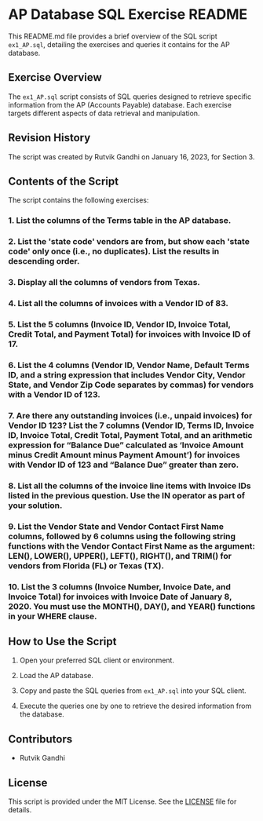 # AP Database SQL Exercise README

This README.md file provides a brief overview of the SQL script `ex1_AP.sql`, detailing the exercises and queries it contains for the AP database.

## Exercise Overview

The `ex1_AP.sql` script consists of SQL queries designed to retrieve specific information from the AP (Accounts Payable) database. Each exercise targets different aspects of data retrieval and manipulation.

## Revision History

The script was created by Rutvik Gandhi on January 16, 2023, for Section 3.

## Contents of the Script

The script contains the following exercises:

### 1. List the columns of the Terms table in the AP database.

### 2. List the 'state code' vendors are from, but show each 'state code' only once (i.e., no duplicates). List the results in descending order.

### 3. Display all the columns of vendors from Texas.

### 4. List all the columns of invoices with a Vendor ID of 83.

### 5. List the 5 columns (Invoice ID, Vendor ID, Invoice Total, Credit Total, and Payment Total) for invoices with Invoice ID of 17.

### 6. List the 4 columns (Vendor ID, Vendor Name, Default Terms ID, and a string expression that includes Vendor City, Vendor State, and Vendor Zip Code separates by commas) for vendors with a Vendor ID of 123.

### 7. Are there any outstanding invoices (i.e., unpaid invoices) for Vendor ID 123? List the 7 columns (Vendor ID, Terms ID, Invoice ID, Invoice Total, Credit Total, Payment Total, and an arithmetic expression for “Balance Due” calculated as ‘Invoice Amount minus Credit Amount minus Payment Amount’) for invoices with Vendor ID of 123 and “Balance Due” greater than zero.

### 8. List all the columns of the invoice line items with Invoice IDs listed in the previous question. Use the IN operator as part of your solution.

### 9. List the Vendor State and Vendor Contact First Name columns, followed by 6 columns using the following string functions with the Vendor Contact First Name as the argument: LEN(), LOWER(), UPPER(), LEFT(), RIGHT(), and TRIM() for vendors from Florida (FL) or Texas (TX).

### 10. List the 3 columns (Invoice Number, Invoice Date, and Invoice Total) for invoices with Invoice Date of January 8, 2020. You must use the MONTH(), DAY(), and YEAR() functions in your WHERE clause.

## How to Use the Script

1. Open your preferred SQL client or environment.

2. Load the AP database.

3. Copy and paste the SQL queries from `ex1_AP.sql` into your SQL client.

4. Execute the queries one by one to retrieve the desired information from the database.

## Contributors

- Rutvik Gandhi

## License

This script is provided under the MIT License. See the [LICENSE](LICENSE) file for details.
